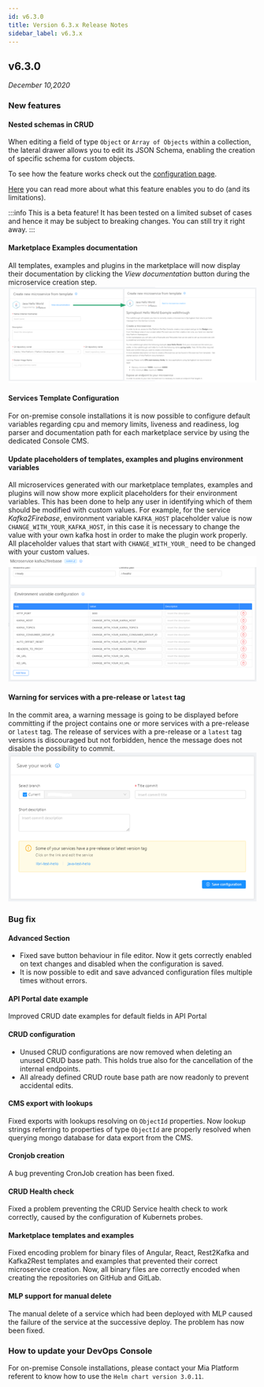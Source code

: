 ```yaml
---
id: v6.3.0
title: Version 6.3.x Release Notes
sidebar_label: v6.3.x
---
```


## v6.3.0

_December 10,2020_ 

### New features

#### Nested schemas in CRUD

When editing a field of type `Object` or `Array of Objects` within a collection, the lateral drawer allows you to edit its JSON Schema, enabling the creation of specific schema for custom objects.

To see how the feature works check out the [configuration page](../development_suite/api-console/api-design/crud_advanced#how-to-create-the-fields-of-your-crud-by-importing-a-json).  

[Here](../runtime_suite/crud-service/how-it-works#rawobject-and-array_rawobject-with-schemas) you can read more about what this feature enables you to do (and its limitations).

:::info
This is a beta feature! It has been tested on a limited subset of cases and hence it may be subject to breaking changes. You can still try it right away.
:::

#### Marketplace Examples documentation

All templates, examples and plugins in the marketplace will now display their documentation by clicking the _View documentation_ button during the microservice creation step.
![](img/marketplace_documentation.png)

#### Services Template Configuration

For on-premise console installations it is now possible to configure default variables regarding cpu and memory limits, liveness and readiness, log parser and documentation path for each marketplace service by using the dedicated Console CMS.

#### Update placeholders of templates, examples and plugins environment variables

All microservices generated with our marketplace templates, examples and plugins will now show more explicit placeholders for their environment variables. This has been done to help any user in identifying which of them should be modified with custom values. For example, for the service _Kafka2Firebase_, environment variable `KAFKA_HOST` placeholder value is now `CHANGE_WITH_YOUR_KAFKA_HOST`, in this case it is necessary to change the value with your own kafka host in order to make the plugin work properly. All placeholder values that start with `CHANGE_WITH_YOUR_` need to be changed with your custom values.  
![](img/environment_variables_placeholders.png)

#### Warning for services with a pre-release or `latest` tag

In the commit area, a warning message is going to be displayed before committing if the project contains one or more services with a pre-release or `latest` tag. The release of services with a pre-release or a `latest` tag versions is discouraged but not forbidden, hence the message does not disable the possibility to commit.
![](img/warning_tg_commit.PNG)

### Bug fix

#### Advanced Section

* Fixed save button behaviour in file editor. Now it gets correctly enabled on text changes and disabled when the configuration is saved.
* It is now possible to edit and save advanced configuration files multiple times without errors.

#### API Portal date example

Improved CRUD date examples for default fields in API Portal

#### CRUD configuration

* Unused CRUD configurations are now removed when deleting an unused CRUD base path. This holds true also for the cancellation of the internal endpoints.
* All already defined CRUD route base path are now readonly to prevent accidental edits.

#### CMS export with lookups

Fixed exports with lookups resolving on `ObjectId` properties. Now lookup strings referring to properties of type `ObjectId` are properly resolved when querying mongo database for data export from the CMS.

#### Cronjob creation

A bug preventing CronJob creation has been fixed.

#### CRUD Health check

Fixed a problem preventing the CRUD Service health check to work correctly, caused by the configuration of Kubernets probes.

#### Marketplace templates and examples 

Fixed encoding problem for binary files of Angular, React, Rest2Kafka and Kafka2Rest templates and examples that prevented their correct microservice creation. Now, all binary files are correctly encoded when creating the repositories on GitHub and GitLab.

#### MLP support for manual delete

The manual delete of a service which had been deployed with MLP caused the failure of the service at the successive deploy. The problem has now been fixed. 

### How to update your DevOps Console

For on-premise Console installations, please contact your Mia Platform referent to know how to use the `Helm chart version 3.0.11`.
